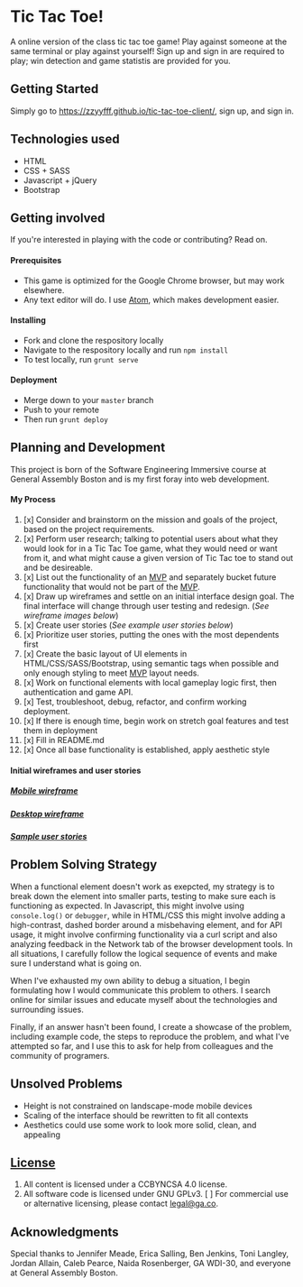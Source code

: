 # Tic Tac Toe!

A online version of the class tic tac toe game! Play against someone at the same terminal or play against yourself! Sign up and sign in are required to play; win detection and game statistis are provided for you.

## Getting Started

Simply go to https://zzyyfff.github.io/tic-tac-toe-client/, sign up, and sign in.

## Technologies used

+ HTML
+ CSS + SASS
+ Javascript + jQuery
+ Bootstrap

## Getting involved

If you're interested in playing with the code or contributing? Read on.

#### Prerequisites

+ This game is optimized for the Google Chrome browser, but may work elsewhere.
+ Any text editor will do. I use [Atom](https://atom.io/), which makes development easier.

#### Installing

+ Fork and clone the respository locally
+ Navigate to the respository locally and run `npm install`
+ To test locally, run `grunt serve`

#### Deployment

+ Merge down to your `master` branch
+ Push to your remote
+ Then run `grunt deploy`

## Planning and Development

This project is born of the Software Engineering Immersive course at General Assembly Boston and is my first foray into web development.

#### My Process

1.  [x] Consider and brainstorm on the mission and goals of the project, based on the project requirements.
2.  [x] Perform user research; talking to potential users about what they would look for in a Tic Tac Toe game, what they would need or want from it, and what might cause a given version of Tic Tac toe to stand out and be desireable.
3.  [x] List out the functionality of an [MVP](https://en.wikipedia.org/wiki/Minimum_viable_product) and separately bucket future functionality that would not be part of the [MVP](https://en.wikipedia.org/wiki/Minimum_viable_product).
4.  [x] Draw up wireframes and settle on an initial interface design goal. The final interface will change through user testing and redesign. (*See wireframe images below*)
5.  [x] Create user stories (*See example user stories below*)
6.  [x] Prioritize user stories, putting the ones with the most dependents first
7.  [x] Create the basic layout of UI elements in HTML/CSS/SASS/Bootstrap, using semantic tags when possible and only enough styling to meet [MVP](https://en.wikipedia.org/wiki/Minimum_viable_product) layout needs.
8.  [x] Work on functional elements with local gameplay logic first, then authentication and game API.
9.  [x] Test, troubleshoot, debug, refactor, and confirm working deployment.
10.  [x] If there is enough time, begin work on stretch goal features and test them in deployment
11.  [x] Fill in README.md
12.  [x] Once all base functionality is established, apply aesthetic style

#### Initial wireframes and user stories
##### [Mobile wireframe](https://i.imgur.com/b68mnCm.jpg "Tic Tac Toe - mobile wireframe")
##### [Desktop wireframe](https://i.imgur.com/GOjCzei.jpg "Tic Tac Toe - desktop wireframe")

##### [Sample user stories](USERSTORIES.md)

## Problem Solving Strategy

When a functional element doesn't work as exepcted, my strategy is to break down the element into smaller parts, testing to make sure each is functioning as expected. In Javascript, this might involve using `console.log()` or `debugger`, while in HTML/CSS this might involve adding a high-contrast, dashed border around a misbehaving element, and for API usage, it might involve confirming functionality via a curl script and also analyzing feedback in the Network tab of the browser development tools. In all situations, I carefully follow the logical sequence of events and make sure I understand what is going on.

When I've exhausted my own ability to debug a situation, I begin formulating how I would communicate this problem to others. I search online for similar issues and educate myself about the technologies and surrounding issues.

Finally, if an answer hasn't been found, I create a showcase of the problem, including example code, the steps to reproduce the problem, and what I've attempted so far, and I use this to ask for help from colleagues and the community of programers.

## Unsolved Problems

+ Height is not constrained on landscape-mode mobile devices
+ Scaling of the interface should be rewritten to fit all contexts
+ Aesthetics could use some work to look more solid, clean, and appealing

## [License](LICENSE)

1. All content is licensed under a CC­BY­NC­SA 4.0 license.
1. All software code is licensed under GNU GPLv3. [ ] For commercial use or
    alternative licensing, please contact legal@ga.co.

## Acknowledgments

Special thanks to Jennifer Meade, Erica Salling, Ben Jenkins, Toni Langley, Jordan Allain, Caleb Pearce, Naida Rosenberger, GA WDI-30, and everyone at General Assembly Boston.

